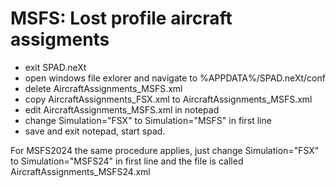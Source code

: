 # MSFS: Lost profile aircraft assigments

* exit SPAD.neXt
* open windows file exlorer and navigate to %APPDATA%/SPAD.neXt/conf
* delete AircraftAssignments\_MSFS.xml
* copy AircraftAssignments\_FSX.xml to AircraftAssignments\_MSFS.xml
* edit AircraftAssignments\_MSFS.xml in notepad
* change Simulation="FSX" to Simulation="MSFS" in first line
* save and exit notepad, start spad.

For MSFS2024 the same procedure applies, just change Simulation="FSX" to Simulation="MSFS24" in first line and the file is called AircraftAssignments\_MSFS24.xml
